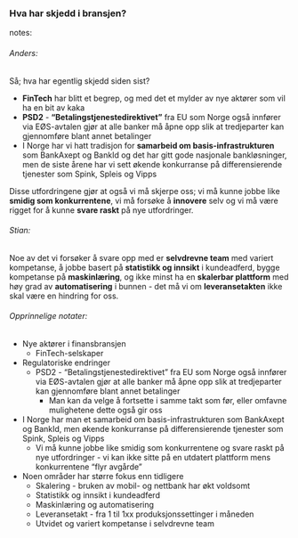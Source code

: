 ### Hva har skjedd i bransjen?


notes:
###### Anders:

Så; hva har egentlig skjedd siden sist?
* **FinTech** har blitt et begrep, og med det et mylder av nye aktører som vil ha en bit av kaka
* **PSD2** - **“Betalingstjenestedirektivet”** fra EU som Norge også innfører via EØS-avtalen gjør at alle banker må åpne opp slik at tredjeparter kan gjennomføre blant annet betalinger
* I Norge har vi hatt tradisjon for **samarbeid om basis-infrastrukturen** som BankAxept og BankId og det har gitt gode nasjonale bankløsninger, men de siste årene har vi sett økende konkurranse på differensierende tjenester som Spink, Spleis og Vipps

Disse utfordringene gjør at også vi må skjerpe oss; vi må kunne jobbe like **smidig som konkurrentene**, vi må forsøke å **innovere** selv og vi må være rigget for å kunne **svare raskt** på nye utfordringer. 

###### Stian:
Noe av det vi forsøker å svare opp med er **selvdrevne team** med variert kompetanse, å jobbe basert på **statistikk og innsikt** i kundeadferd, bygge kompetanse på **maskinlæring**, og ikke minst ha en **skalerbar plattform** med høy grad av **automatisering** i bunnen - det må vi om **leveransetakten** ikke skal være en hindring for oss.


###### Opprinnelige notater:

* Nye aktører i finansbransjen
  * FinTech-selskaper
* Regulatoriske endringer
  * PSD2 - “Betalingstjenestedirektivet” fra EU som Norge også innfører via EØS-avtalen gjør at alle banker må åpne opp slik at tredjeparter kan gjennomføre blant annet betalinger
    * Man kan da velge å fortsette i samme takt som før, eller omfavne mulighetene dette også gir oss
* I Norge har man et samarbeid om basis-infrastrukturen som BankAxept og BankId, men økende konkurranse på differensierende tjenester som Spink, Spleis og Vipps
  * Vi må kunne jobbe like smidig som konkurrentene og svare raskt på nye utfordringer - vi kan ikke sitte på en utdatert plattform mens konkurrentene “flyr avgårde”
* Noen områder har større fokus enn tidligere
  * Skalering - bruken av mobil- og nettbank har økt voldsomt
  * Statistikk og innsikt i kundeadferd
  * Maskinlæring og automatisering
  * Leveransetakt - fra 1 til 1xx produksjonssettinger i måneden
  * Utvidet og variert kompetanse i selvdrevne team
